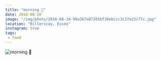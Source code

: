 ```yaml
---
title: "morning 🍓"
date: 2016-08-10
image: "/img/photo/2016-08-10-90a367e87265bf38ebccc3c17e23c77c.jpg"
location: "Billericay, Essex"
instagram: true
tags:
 - food
---
```


![morning 🍓](/img/photo/2016-08-10-90a367e87265bf38ebccc3c17e23c77c.jpg)
